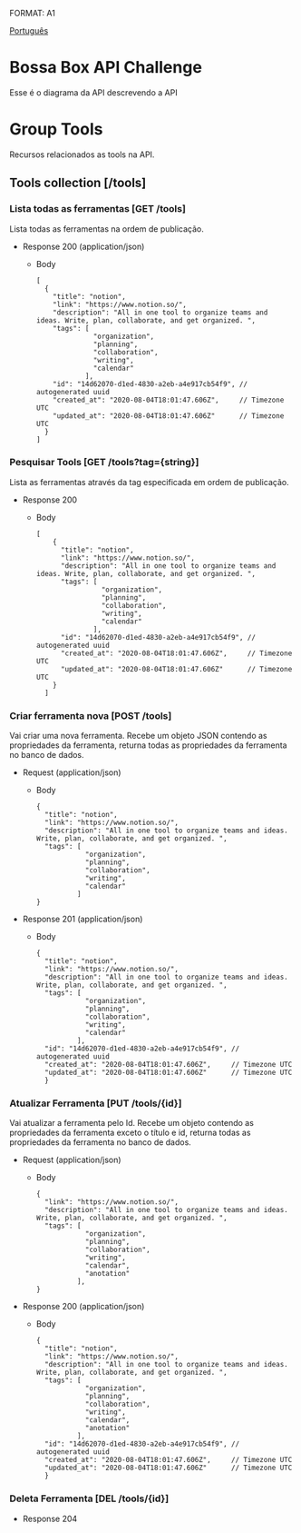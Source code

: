 FORMAT: A1

[Português](https://github.com/Matan18/bossaBoxAPIChallenge/master/apiblueprint.pt.md)

# Bossa Box API Challenge

Esse é o diagrama da API descrevendo a API

# Group Tools

Recursos relacionados as tools na API.

## Tools collection [/tools]

### Lista todas as ferramentas [GET /tools]

Lista todas as ferramentas na ordem de publicação.

 - Response 200 (application/json)
    - Body
    
          [
            {
              "title": "notion",
              "link": "https://www.notion.so/",
              "description": "All in one tool to organize teams and ideas. Write, plan, collaborate, and get organized. ",
              "tags": [
                        "organization", 
                        "planning", 
                        "collaboration", 
                        "writing", 
                        "calendar" 
                      ],
              "id": "14d62070-d1ed-4830-a2eb-a4e917cb54f9", // autogenerated uuid
              "created_at": "2020-08-04T18:01:47.606Z",     // Timezone UTC
              "updated_at": "2020-08-04T18:01:47.606Z"      // Timezone UTC
            }
          ]
          
          
### Pesquisar Tools [GET /tools?tag={string}]

Lista as ferramentas através da tag especificada em ordem de publicação.

- Response 200
  - Body
  
        [
            {
              "title": "notion",
              "link": "https://www.notion.so/",
              "description": "All in one tool to organize teams and ideas. Write, plan, collaborate, and get organized. ",
              "tags": [
                        "organization", 
                        "planning", 
                        "collaboration", 
                        "writing", 
                        "calendar" 
                      ],
              "id": "14d62070-d1ed-4830-a2eb-a4e917cb54f9", // autogenerated uuid
              "created_at": "2020-08-04T18:01:47.606Z",     // Timezone UTC
              "updated_at": "2020-08-04T18:01:47.606Z"      // Timezone UTC
            }
          ]


### Criar ferramenta nova [POST /tools]

Vai criar uma nova ferramenta. Recebe um objeto JSON contendo as propriedades da ferramenta, returna todas as propriedades da ferramenta no banco de dados.

- Request (application/json)
  - Body

        {
          "title": "notion",
          "link": "https://www.notion.so/",
          "description": "All in one tool to organize teams and ideas. Write, plan, collaborate, and get organized. ",
          "tags": [
                    "organization", 
                    "planning", 
                    "collaboration", 
                    "writing", 
                    "calendar" 
                  ]
        }
- Response 201 (application/json)
  - Body
  
        {
          "title": "notion",
          "link": "https://www.notion.so/",
          "description": "All in one tool to organize teams and ideas. Write, plan, collaborate, and get organized. ",
          "tags": [
                    "organization", 
                    "planning", 
                    "collaboration", 
                    "writing", 
                    "calendar" 
                  ],
          "id": "14d62070-d1ed-4830-a2eb-a4e917cb54f9", // autogenerated uuid
          "created_at": "2020-08-04T18:01:47.606Z",     // Timezone UTC
          "updated_at": "2020-08-04T18:01:47.606Z"      // Timezone UTC
          }

### Atualizar Ferramenta [PUT /tools/{id}]

Vai atualizar a ferramenta pelo Id. Recebe um objeto contendo as propriedades da ferramenta exceto o título e id, returna todas as propriedades da ferramenta no banco de dados.

- Request (application/json)
  - Body
  
        {
          "link": "https://www.notion.so/",
          "description": "All in one tool to organize teams and ideas. Write, plan, collaborate, and get organized. ",
          "tags": [
                    "organization", 
                    "planning", 
                    "collaboration", 
                    "writing", 
                    "calendar",
                    "anotation"
                  ],
        }
- Response 200 (application/json)
  - Body
  
        {
          "title": "notion",
          "link": "https://www.notion.so/",
          "description": "All in one tool to organize teams and ideas. Write, plan, collaborate, and get organized. ",
          "tags": [
                    "organization", 
                    "planning", 
                    "collaboration", 
                    "writing", 
                    "calendar",
                    "anotation"
                  ],
          "id": "14d62070-d1ed-4830-a2eb-a4e917cb54f9", // autogenerated uuid
          "created_at": "2020-08-04T18:01:47.606Z",     // Timezone UTC
          "updated_at": "2020-08-04T18:01:47.606Z"      // Timezone UTC
          }

### Deleta Ferramenta [DEL /tools/{id}]

- Response 204 
